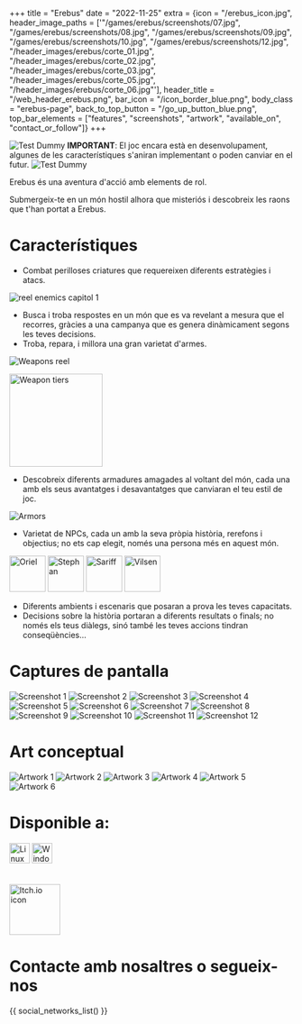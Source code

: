 +++
title = "Erebus"
date = "2022-11-25"
extra = {icon = "/erebus_icon.jpg", header_image_paths = ['"/games/erebus/screenshots/07.jpg", "/games/erebus/screenshots/08.jpg", "/games/erebus/screenshots/09.jpg", "/games/erebus/screenshots/10.jpg", "/games/erebus/screenshots/12.jpg", "/header_images/erebus/corte_01.jpg", "/header_images/erebus/corte_02.jpg", "/header_images/erebus/corte_03.jpg", "/header_images/erebus/corte_05.jpg", "/header_images/erebus/corte_06.jpg"'], header_title = "/web_header_erebus.png", bar_icon = "/icon_border_blue.png", body_class = "erebus-page", back_to_top_button = "/go_up_button_blue.png", top_bar_elements = ["features", "screenshots", "artwork", "available_on", "contact_or_follow"]}
+++

![Test Dummy](test_dummy.png)
**IMPORTANT**: El joc encara està en desenvolupament, algunes de les característiques s'aniran implementant o poden canviar en el futur.
![Test Dummy](test_dummy.png)

Erebus és una aventura d'acció amb elements de rol.

Submergeix-te en un món hostil alhora que misteriós i descobreix les raons que t'han portat a Erebus.


# Característiques

- Combat perilloses criatures que requereixen diferents estratègies i atacs.

![reel enemics capitol 1](chapter_1_enemies_reel.png)

- Busca i troba respostes en un món que es va revelant a mesura que el recorres, gràcies a una campanya que es genera dinàmicament segons les teves decisions.
- Troba, repara, i millora una gran varietat d'armes.

![Weapons reel](weapons_reel.png)

<img alt="Weapon tiers" src="weapon_tiers.png" height="165px">

- Descobreix diferents armadures amagades al voltant del món, cada una amb els seus avantatges i desavantatges que canviaran el teu estil de joc.

![Armors](armors.gif)

- Varietat de NPCs, cada un amb la seva pròpia història, rerefons i objectius; no ets cap elegit, només una persona més en aquest món.

<img alt="Oriel" src="/icons/erebus_npcs/oriel.png" width="64px" class="pixelated">
<img alt="Stephan" src="/icons/erebus_npcs/stephan.png" width="64px" class="pixelated">
<img alt="Sariff" src="/icons/erebus_npcs/sariff.png" width="64px" class="pixelated">
<img alt="Vilsen" src="/icons/erebus_npcs/vilsen.png" width="64px" class="pixelated">

- Diferents ambients i escenaris que posaran a prova les teves capacitats.
- Decisions sobre la història portaran a diferents resultats o finals; no només els teus diàlegs, sinó també les teves accions tindran conseqüències...

# Captures de pantalla

<div class="image-grid">
    <img src="screenshots/01.jpg" alt="Screenshot 1">
    <img src="screenshots/02.jpg" alt="Screenshot 2">
    <img src="screenshots/03.jpg" alt="Screenshot 3">
    <img src="screenshots/04.jpg" alt="Screenshot 4">
    <img src="screenshots/05.jpg" alt="Screenshot 5">
    <img src="screenshots/06.jpg" alt="Screenshot 6">
    <img src="screenshots/07.jpg" alt="Screenshot 7">
    <img src="screenshots/08.jpg" alt="Screenshot 8">
    <img src="screenshots/09.jpg" alt="Screenshot 9">
    <img src="screenshots/10.jpg" alt="Screenshot 10">
    <img src="screenshots/11.jpg" alt="Screenshot 11">
    <img src="screenshots/12.jpg" alt="Screenshot 12">
</div>


# Art conceptual

<div class="image-grid">
    <img src="artwork/bosquejo_terr_1.jpg" alt="Artwork 1">
    <img src="artwork/campfire.jpg" alt="Artwork 2">
    <img src="artwork/scout.png" alt="Artwork 3">
    <img src="artwork/volcan.jpg" alt="Artwork 4">
    <img src="artwork/zombie.jpg" alt="Artwork 5">
    <img src="artwork/zombie_elite.jpg" alt="Artwork 6">
</div>


# Disponible a:

<div class="horizontal-container wrap" style="gap: 16px;">
    <img src="/icons/linux.svg" alt="Linux icon" width="36px">
    <img src="/icons/windows.svg" alt="Windows icon" width="36px">
</div>
<br>
<br>

<div class="horizontal-container wrap" style="gap: 70px;">
    <a href="https://wekufu-studios.itch.io/erebus" rel="me" target="_blank"><img src="/icons/itchio.svg" alt="Itch.io icon" width="90px"></a>
</div>


# Contacte amb nosaltres o segueix-nos

{{ social_networks_list() }}